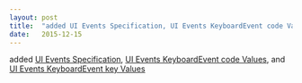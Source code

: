 ```yaml
---
layout: post
title:  "added UI Events Specification, UI Events KeyboardEvent code Values, and UI Events KeyboardEvent key Values"
date:   2015-12-15
---
```


added <a href="http://www.w3.org/TR/uievents/">UI Events Specification</a>, <a href="http://www.w3.org/TR/uievents-code/">UI Events KeyboardEvent code Values</a>, and <a href="http://www.w3.org/TR/uievents-key/">UI Events KeyboardEvent key Values</a>


